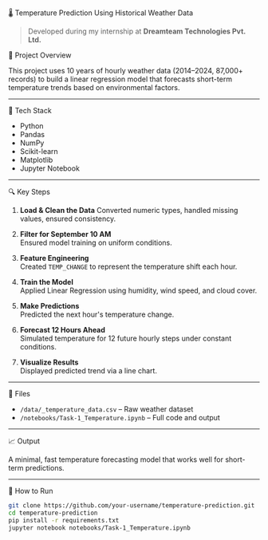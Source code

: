 🌡️ Temperature Prediction Using Historical Weather Data

> Developed during my internship at **Dreamteam Technologies Pvt. Ltd.**

🚀 Project Overview

This project uses 10 years of hourly weather data (2014–2024, 87,000+ records) to build a linear regression model that forecasts short-term temperature trends based on environmental factors.

---

🧰 Tech Stack

- Python
- Pandas
- NumPy
- Scikit-learn
- Matplotlib
- Jupyter Notebook

---

🔍 Key Steps

1. **Load & Clean the Data**
   Converted numeric types, handled missing values, ensured consistency.

2. **Filter for September 10 AM**  
   Ensured model training on uniform conditions.

3. **Feature Engineering**  
   Created `TEMP_CHANGE` to represent the temperature shift each hour.

4. **Train the Model**  
   Applied Linear Regression using humidity, wind speed, and cloud cover.

5. **Make Predictions**  
   Predicted the next hour's temperature change.

6. **Forecast 12 Hours Ahead**  
   Simulated temperature for 12 future hourly steps under constant conditions.

7. **Visualize Results**  
   Displayed predicted trend via a line chart.

---

📁 Files

- `/data/_temperature_data.csv` – Raw weather dataset
- `/notebooks/Task-1_Temperature.ipynb` – Full code and output

---

📈 Output

A minimal, fast temperature forecasting model that works well for short-term predictions.

---

🔧 How to Run

```bash
git clone https://github.com/your-username/temperature-prediction.git
cd temperature-prediction
pip install -r requirements.txt
jupyter notebook notebooks/Task-1_Temperature.ipynb
